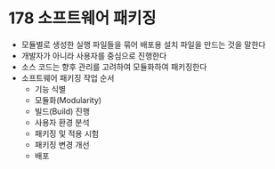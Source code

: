 # 178 소프트웨어 패키징

- 모듈별로 생성한 실행 파일들을 묶어 배포용 설치 파일을 만드는 것을 말한다
- 개발자가 아니라 사용자를 중심으로 진행한다
- 소스 코드는 향후 관리를 고려하여 모듈화하여 패키징한다
- 소프트웨어 패키징 작업 순서
  - 기능 식별
  - 모듈화(Modularity)
  - 빌드(Build) 진행
  - 사용자 환경 분석
  - 패키징 및 적용 시험
  - 패키징 변경 개선
  - 배포